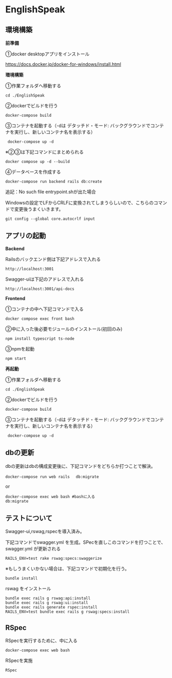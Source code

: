 # EnglishSpeak



## 環境構築

**前準備**

①docker desktopアプリをインストール

https://docs.docker.jp/docker-for-windows/install.html



**環境構築**

①作業フォルダへ移動する

```
cd ./EnglishSpeak
```

②dockerでビルドを行う

```
docker-compose build
```

③コンテナを起動する（-dは デタッチド・モード: バックグラウンドでコンテナを実行し、新しいコンテナ名を表示する）

```
 docker-compose up -d
```

※②③は下記コマンドにまとめられる

```
docker compose up -d --build
```

④データベースを作成する

```
docker-compose run backend rails db:create
```

追記：No such file entrypoint.shが出た場合

Windowsの設定でLFからCRLFに変換されてしまうらしいので、こちらのコマンドで変更後うまくいきます。

```
git config --global core.autocrlf input
```

## アプリの起動

**Backend**

Railsのバックエンド側は下記アドレスで入れる

```
http://localhost:3001
```

Swagger-uiは下記のアドレスで入れる

```
http://localhost:3001/api-docs
```

**Frontend**

①コンテナの中へ下記コマンドで入る

```
docker compose exec front bash
```

②中に入った後必要モジュールのインストール(初回のみ)

```
npm install typescript ts-node
```

③npmを起動

```
npm start
```



**再起動**

①作業フォルダへ移動する

```
cd ./EnglishSpeak
```

②dockerでビルドを行う

```
docker-compose build
```

③コンテナを起動する（-dは デタッチド・モード: バックグラウンドでコンテナを実行し、新しいコンテナ名を表示する）

```
 docker-compose up -d
```



## dbの更新

dbの更新はdbの構成変更後に、下記コマンドをどちらか打つことで解決。

```
docker-compose run web rails　 db:migrate
```

or

```
docker-compose exec web bash #bashに入る
db:migrate
```



## テストについて

Swagger-ui,rswag,rspecを導入済み。

下記コマンドでswagger.yml を生成。SPecを直しこのコマンドを打つことで、swagger.yml が更新される

```
RAILS_ENV=test rake rswag:specs:swaggerize
```



※もしうまくいかない場合は、下記コマンドで初期化を行う。

```
bundle install
```

rswag をインストール

```
bundle exec rails g rswag:api:install
bundle exec rails g rswag:ui:install
bundle exec rails generate rspec:install
RAILS_ENV=test bundle exec rails g rswag:specs:install
```



## RSpec

RSpecを実行するために、中に入る

```
docker-compose exec web bash
```

RSpecを実施

```
RSpec
```

